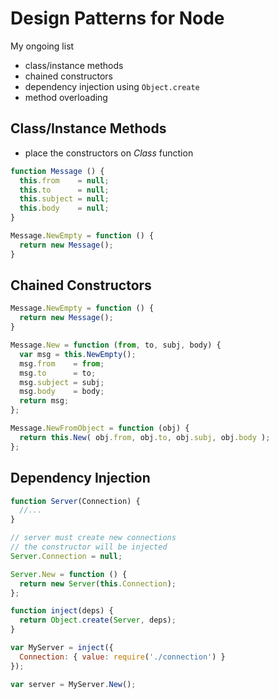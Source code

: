 # Design Patterns for Node

My ongoing list

- class/instance methods
- chained constructors
- dependency injection using `Object.create`
- method overloading

## Class/Instance Methods

- place the constructors on *Class* function

```javascript
function Message () {
  this.from    = null;
  this.to      = null;
  this.subject = null;
  this.body    = null;
}

Message.NewEmpty = function () {
  return new Message();
}
```

## Chained Constructors

```javascript
Message.NewEmpty = function () {
  return new Message();
}

Message.New = function (from, to, subj, body) {
  var msg = this.NewEmpty();
  msg.from    = from;
  msg.to      = to;
  msg.subject = subj;
  msg.body    = body;
  return msg;  
};

Message.NewFromObject = function (obj) {
  return this.New( obj.from, obj.to, obj.subj, obj.body );
};
```

## Dependency Injection

```javascript
function Server(Connection) {
  //...
}

// server must create new connections
// the constructor will be injected
Server.Connection = null;

Server.New = function () {
  return new Server(this.Connection);
};

function inject(deps) {
  return Object.create(Server, deps);
}

var MyServer = inject({
  Connection: { value: require('./connection') }
});

var server = MyServer.New();
```
